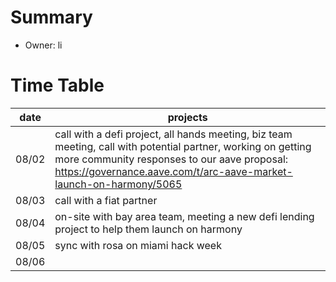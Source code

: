# Summary
* Owner: li

# Time Table
| date  | projects |
|---|---|
| 08/02  |  call with a defi project, all hands meeting, biz team meeting, call with potential partner, working on getting more community responses to our aave proposal: https://governance.aave.com/t/arc-aave-market-launch-on-harmony/5065  |
| 08/03  |  call with a fiat partner |
| 08/04  |  on-site with bay area team, meeting a new defi lending project to help them launch on harmony  |
| 08/05  |  sync with rosa on miami hack week  |
| 08/06  |    |
